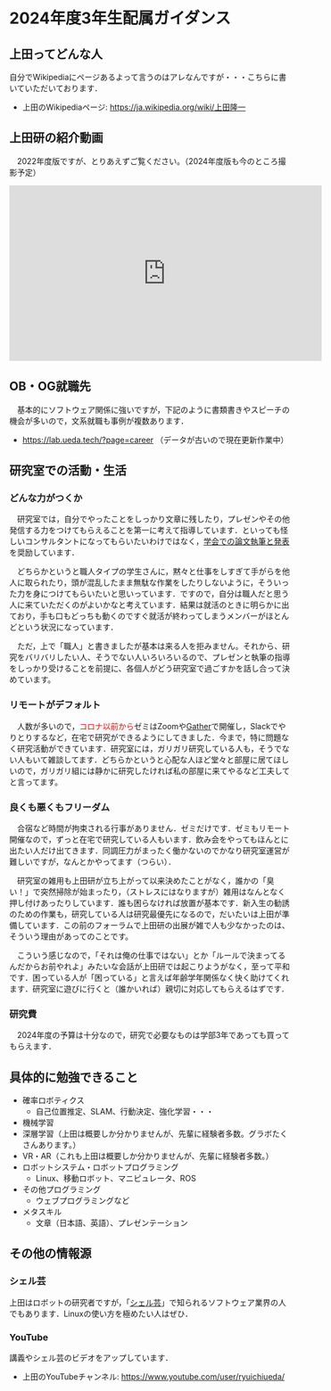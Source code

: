 # 2024年度3年生配属ガイダンス

## 上田ってどんな人

自分でWikipediaにページあるよって言うのはアレなんですが・・・こちらに書いていただいております．

* 上田のWikipediaページ: https://ja.wikipedia.org/wiki/上田隆一

## 上田研の紹介動画

　2022年度版ですが、とりあえずご覧ください。（2024年度版も今のところ撮影予定）

<iframe width="560" height="315" src="https://www.youtube.com/embed/15oS1CI0L0Y?si=CktkcxtI6hif4Tu1" title="YouTube video player" frameborder="0" allow="accelerometer; autoplay; clipboard-write; encrypted-media; gyroscope; picture-in-picture; web-share" allowfullscreen></iframe>


## OB・OG就職先

　基本的にソフトウェア関係に強いですが，下記のように書類書きやスピーチの機会が多いので，文系就職も事例が複数あります．

* https://lab.ueda.tech/?page=career （データが古いので現在更新作業中）

## 研究室での活動・生活

### どんな力がつくか

　研究室では，自分でやったことをしっかり文章に残したり，プレゼンやその他発信する力をつけてもらえることを第一に考えて指導しています．といっても怪しいコンサルタントになってもらいたいわけではなく，[学会での論文執筆と発表](https://lab.ueda.tech/?page=publication)を奨励しています．

　どちらかというと職人タイプの学生さんに，黙々と仕事をしすぎて手がらを他人に取られたり，頭が混乱したまま無駄な作業をしたりしないように，そういった力を身につけてもらいたいと思いっています．ですので，自分は職人だと思う人に来ていただくのがよいかなと考えています．結果は就活のときに明らかに出ており，手も口もどっちも動くのですぐ就活が終わってしまうメンバーがほとんどという状況になっています．


　ただ，上で「職人」と書きましたが基本は来る人を拒みません。それから、研究をバリバリしたい人、そうでない人いろいろいるので、プレゼンと執筆の指導をしっかり受けることを前提に、各個人がどう研究室で過ごすかを話し合って決めています。


### リモートがデフォルト

　人数が多いので，<span style="color:red">コロナ以前から</span>ゼミはZoomや[Gather](https://gather.town/)で開催し，Slackでやりとりするなど，在宅で研究ができるようにしてきました．今まで，特に問題なく研究活動ができています．研究室には，ガリガリ研究している人も，そうでない人もいて雑談してます．どちらかというと心配な人ほど堂々と部屋に居てほしいので，ガリガリ組には静かに研究したければ私の部屋に来てやるなど工夫してと言ってます。


### 良くも悪くもフリーダム

　合宿など時間が拘束される行事がありません．ゼミだけです．ゼミもリモート開催なので，ずっと在宅で研究している人もいます．飲み会をやってもほんとに出たい人だけ出てきます．同調圧力がまったく働かないのでかなり研究室運営が難しいですが，なんとかやってます（つらい）．


　研究室の雑用も上田研が立ち上がって以来決めたことがなく，誰かの「臭い！」で突然掃除が始まったり，（ストレスにはなりますが）雑用はなんとなく押し付けあったりしています．誰も困らなければ放置が基本です．新入生の勧誘のための作業も，研究している人は研究最優先になるので，だいたいは上田が準備しています．この前のフォーラムで上田研の出展が雑で人も少なかったのは、そういう理由があってのことです。

　こういう感じなので，「それは俺の仕事ではない」とか「ルールで決まってるんだからお前やれよ」みたいな会話が上田研では起こりようがなく，至って平和です．困っている人が「困っている」と言えば年齢学年関係なく快く助けてくれます．研究室に遊びに行くと（誰かいれば）親切に対応してもらえるはずです．


### 研究費

　2024年度の予算は十分なので，研究で必要なものは学部3年であっても買ってもらえます．


## 具体的に勉強できること

* 確率ロボティクス
    * 自己位置推定、SLAM、行動決定、強化学習・・・
* 機械学習
* 深層学習（上田は概要しか分かりませんが、先輩に経験者多数。グラボたくさんあります。）
* VR・AR（これも上田は概要しか分かりませんが、先輩に経験者多数。）
* ロボットシステム・ロボットプログラミング
    * Linux、移動ロボット、マニピュレータ、ROS
* その他プログラミング
    * ウェブプログラミングなど
* メタスキル
    * 文章（日本語、英語）、プレゼンテーション

## その他の情報源

### シェル芸

上田はロボットの研究者ですが，「[シェル芸](https://ja.wikipedia.org/wiki/USP%E5%8F%8B%E3%81%AE%E4%BC%9A#%E3%82%B7%E3%82%A7%E3%83%AB%E8%8A%B8)」で知られるソフトウェア業界の人でもあります．Linuxの使い方を極めたい人はぜひ．

### YouTube

講義やシェル芸のビデオをアップしています．

* 上田のYouTubeチャンネル: https://www.youtube.com/user/ryuichiueda/
